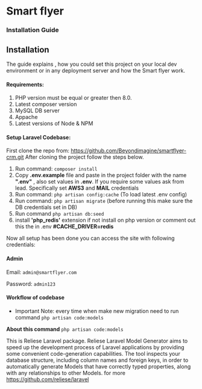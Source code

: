 # Smart flyer
### Installation Guide

## Installation
The guide explains , how you could set this project on your local dev environment or in any
deployment server and how the Smart flyer work.

#### Requirements:
1. PHP version must be equal or greater then 8.0.
2. Latest composer version
3. MySQL DB server
4. Appache
5. Latest versions of Node & NPM

#### Setup Laravel Codebase:

First clone the repo from: https://github.com/Beyondimagine/smartflyer-crm.git
After cloning the project follow the steps below.
1. Run command:
   ```composer install```
2. Copy **.env.example** file and paste in the project folder with the name **".env"** , also set
   values in **.env**. If you require some values ask from lead. Specifically set **AWS3** and **MAIL**
   credentials
3. Run command: ```php artisan config:cache```  (To load latest .env config)
4. Run command: ```php artisan migrate``` (before running this make sure the DB credentials
   set in DB)
5. Run command ```php artisan db:seed```
6. install **'php_redis'** extension if not install on php version or comment out this  the in .env **#CACHE_DRIVER=redis**

Now all setup has been done you can access the site with following credentials:

#### Admin

Email: ```admin@smartflyer.com```

Password: ```admin123```

#### Workflow of codebase

*  Important Note: every time when make new migration need to run command ```php artisan code:models```

**About this command** ```php artisan code:models```

This is Reliese Laravel package. Reliese Laravel Model Generator aims to speed up the development process of Laravel applications by providing some convenient code-generation capabilities.
The tool inspects your database structure, including column names and foreign keys, in order to automatically generate Models that have correctly typed properties, along with any relationships to other Models.
for more https://github.com/reliese/laravel

